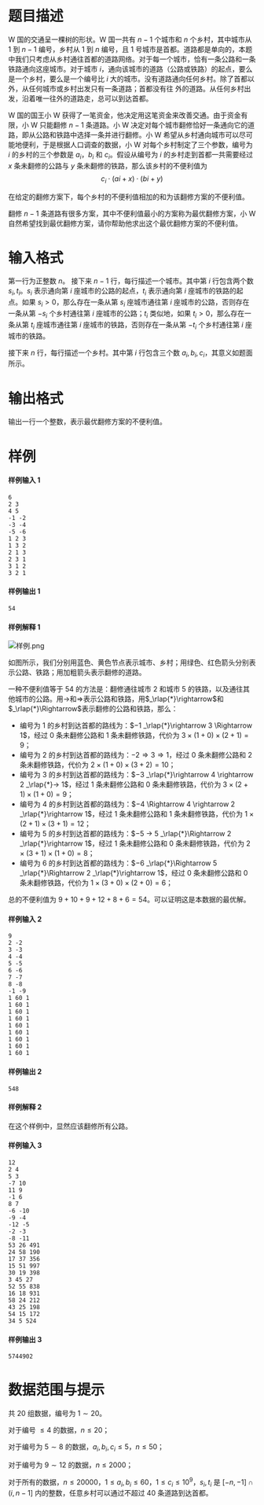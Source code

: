 
# 题目描述

W 国的交通呈一棵树的形状。W 国一共有 $n − 1$ 个城市和 $n$ 个乡村，其中城市从 $1$ 到 $n − 1$ 编号，乡村从 $1$ 到 $n$ 编号，且 $1$ 号城市是首都。道路都是单向的，本题中我们只考虑从乡村通往首都的道路网络。对于每一个城市，恰有一条公路和一条铁路通向这座城市。对于城市 $i$，通向该城市的道路（公路或铁路）的起点，要么是一个乡村，要么是一个编号比 $i$ 大的城市。没有道路通向任何乡村。除了首都以外，从任何城市或乡村出发只有一条道路；首都没有往
外的道路。从任何乡村出发，沿着唯一往外的道路走，总可以到达首都。

W 国的国王小 W 获得了一笔资金，他决定用这笔资金来改善交通。由于资金有限，小 W 只能翻修 $n − 1$ 条道路。小 W 决定对每个城市翻修恰好一条通向它的道路，即从公路和铁路中选择一条并进行翻修。小 W 希望从乡村通向城市可以尽可能地便利，于是根据人口调查的数据，小 W 对每个乡村制定了三个参数，编号为 $i$ 的乡村的三个参数是 $a_i$，$b_i$ 和 $c_i$。假设从编号为 $i$ 的乡村走到首都一共需要经过 $x$ 条未翻修的公路与 $y$ 条未翻修的铁路，那么该乡村的不便利值为
$$c_i \cdot (ai + x) \cdot (bi + y)$$

在给定的翻修方案下，每个乡村的不便利值相加的和为该翻修方案的不便利值。

翻修 $n − 1$ 条道路有很多方案，其中不便利值最小的方案称为最优翻修方案，小 W 自然希望找到最优翻修方案，请你帮助他求出这个最优翻修方案的不便利值。

# 输入格式

第一行为正整数 $n$。
接下来 $n − 1$ 行，每行描述一个城市。其中第 $i$ 行包含两个数 $s_i, t_i$。$s_i$ 表示通向第 $i$ 座城市的公路的起点，$t_i$ 表示通向第 $i$ 座城市的铁路的起点。如果 $s_i > 0$，那么存在一条从第 $s_i$ 座城市通往第 $i$ 座城市的公路，否则存在一条从第 $-s_i$ 个乡村通往第 $i$ 座城市的公路；$t_i$ 类似地，如果 $t_i > 0$，那么存在一条从第 $t_i$ 座城市通往第 $i$ 座城市的铁路，否则存在一条从第 $-t_i$ 个乡村通往第 $i$ 座城市的铁路。

接下来 $n$ 行，每行描述一个乡村。其中第 $i$ 行包含三个数 $a_i, b_i, c_i$，其意义如题面所示。

# 输出格式

输出一行一个整数，表示最优翻修方案的不便利值。

# 样例

#### 样例输入 1
```plain
6
2 3
4 5
-1 -2
-3 -4
-5 -6
1 2 3
1 3 2
2 1 3
2 3 1
3 1 2
3 2 1
```

#### 样例输出 1
```plain
54
```

#### 样例解释 1
![样例.png](/source/loj/2510/img/aHR0cHM6Ly9pLmxvbGkubmV0LzIwMTgvMDQvMTYvNWFkNDNmZDgyNjQwNS5wbmc=.png)

如图所示，我们分别用蓝色、黄色节点表示城市、乡村；用绿色、红色箭头分别表示公路、铁路；用加粗箭头表示翻修的道路。

一种不便利值等于 $54$ 的方法是：翻修通往城市 $2$ 和城市 $5$ 的铁路，以及通往其他城市的公路。用$\rightarrow$和$\Rightarrow$表示公路和铁路，用$_\rlap{*}\rightarrow$和$_\rlap{*}\Rightarrow$表示翻修的公路和铁路，那么：
* 编号为 $1$ 的乡村到达首都的路线为：$−1 _\rlap{*}\rightarrow 3 \Rightarrow 1$，经过 $0$ 条未翻修公路和 $1$ 条未翻修铁路，代价为 $3 \times (1 + 0) \times (2 + 1) = 9$；
* 编号为 $2$ 的乡村到达首都的路线为：$−2 \Rightarrow 3 \Rightarrow 1$，经过 $0$ 条未翻修公路和 $2$ 条未翻修铁路，代价为 $2 \times (1 + 0) \times (3 + 2) = 10$；
* 编号为 $3$ 的乡村到达首都的路线为：$−3 _\rlap{*}\rightarrow 4 \rightarrow 2 _\rlap{*}→ 1$，经过 $1$ 条未翻修公路和 $0$ 条未翻修铁路，代价为 $3 \times (2 + 1) \times (1 + 0) = 9$；
* 编号为 $4$ 的乡村到达首都的路线为：$−4 \Rightarrow 4 \rightarrow 2 _\rlap{*}\rightarrow 1$，经过 $1$ 条未翻修公路和 $1$ 条未翻修铁路，代价为 $1 \times (2 + 1) \times (3 + 1) = 12$；
* 编号为 $5$ 的乡村到达首都的路线为：$−5 → 5 _\rlap{*}\Rightarrow 2 _\rlap{*}\rightarrow 1$，经过 $1$ 条未翻修公路和 $0$ 条未翻修铁路，代价为 $2 \times (3 + 1) \times (1 + 0) = 8$；
* 编号为 $6$ 的乡村到达首都的路线为：$−6 _\rlap{*}\Rightarrow 5 _\rlap{*}\Rightarrow 2 _\rlap{*}\rightarrow 1$，经过 $0$ 条未翻修公路和 $0$ 条未翻修铁路，代价为 $1 \times (3 + 0) \times (2 + 0) = 6$；

总的不便利值为 $9 + 10 + 9 + 12 + 8 + 6 = 54$。可以证明这是本数据的最优解。

#### 样例输入 2
```plain
9
2 -2
3 -3
4 -4
5 -5
6 -6
7 -7
8 -8
-1 -9
1 60 1
1 60 1
1 60 1
1 60 1
1 60 1
1 60 1
1 60 1
1 60 1
1 60 1
```

#### 样例输出 2
```plain
548
```

#### 样例解释 2
在这个样例中，显然应该翻修所有公路。

#### 样例输入 3
```plain
12
2 4
5 3
-7 10
11 9
-1 6
8 7
-6 -10
-9 -4
-12 -5
-2 -3
-8 -11
53 26 491
24 58 190
17 37 356
15 51 997
30 19 398
3 45 27
52 55 838
16 18 931
58 24 212
43 25 198
54 15 172
34 5 524
```

#### 样例输出 3
```plain
5744902
```


# 数据范围与提示

共 $20$ 组数据，编号为 $1 ∼ 20$。

对于编号 $\le 4$ 的数据，$n \le 20$；

对于编号为 $5 \sim 8$ 的数据，$a_i, b_i, c_i \le 5，n \le 50$；

对于编号为 $9 \sim 12$ 的数据，$n \le 2000$；

对于所有的数据，$n \le 20000$，$1 \le a_i, b_i \le 60$，$1 \le c_i \le 10^9$，$s_i, t_i$ 是 $[−n, −1] \cap (i, n − 1]$ 内的整数，任意乡村可以通过不超过 $40$ 条道路到达首都。


